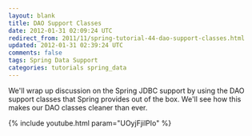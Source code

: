 ```yaml
---           
layout: blank
title: DAO Support Classes
date: 2012-01-31 02:09:24 UTC
redirect_from: 2011/11/spring-tutorial-44-dao-support-classes.html
updated: 2012-01-31 02:39:24 UTC
comments: false
tags: Spring Data Support
categories: tutorials spring_data
---
```


We'll wrap up discussion on the Spring JDBC support by using the DAO support classes that Spring provides out of the box. We'll see how this makes our DAO classes cleaner than ever.

{% include youtube.html param="UOyjFjilPIo" %}
